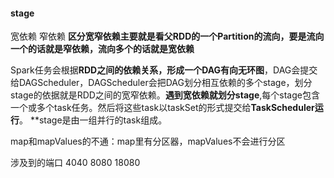 #### stage

宽依赖  窄依赖
**区分宽窄依赖主要就是看父RDD的一个Partition的流向，要是流向一个的话就是窄依赖，流向多个的话就是宽依赖**

Spark任务会根据**RDD之间的依赖关系，形成一个DAG有向无环图**，DAG会提交给DAGScheduler，DAGScheduler会把DAG划分相互依赖的多个stage，划分stage的依据就是RDD之间的宽窄依赖。**遇到宽依赖就划分stage**,每个stage包含一个或多个task任务。然后将这些task以taskSet的形式提交给**TaskScheduler运行**。   **stage是由一组并行的task组成。



map和mapValues的不通：map里有分区器，mapValues不会进行分区

涉及到的端口  4040 8080 18080
